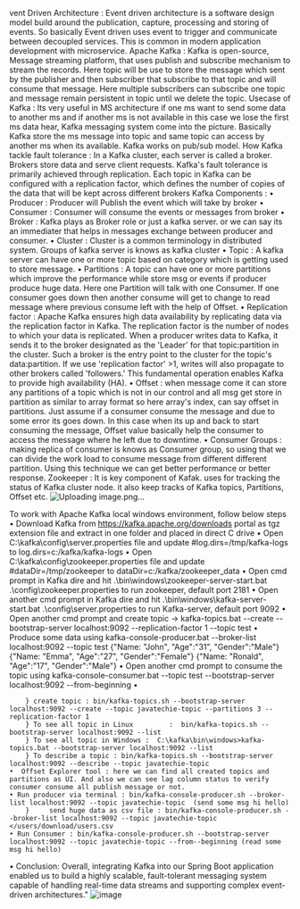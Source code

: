 vent Driven Architecture : Event driven architecture is a software design model build around the publication, capture, processing and storing of events. So basically Event driven uses event to trigger and communicate between decoupled services. This is common in modern application development with microservice.
Apache Kafka : Kafka is open-source, Message streaming platform, that uses publish and subscribe mechanism to stream the records. Here topic will be use to store the message which sent by the publisher and then subscriber that subscribe to that topic and will consume that 
message. Here multiple subscribers can subscribe one topic and message remain persistent in topic until we delete the topic.
Usecase of Kafka : Its very useful in MS architecture if one ms want to send some data to another ms and if another ms is not available in this case we lose the first ms data hear, Kafka messaging system come into the picture. Basically Kafka store the ms message into topic and same topic can access by another ms when its available. Kafka works on pub/sub model. 
How Kafka tackle fault tolerance : In a Kafka cluster, each server is called a broker. Brokers store data and serve client requests. Kafka's fault tolerance is primarily achieved through replication. Each topic in Kafka can be configured with a replication factor, which defines the number of copies of the data that will be kept across different brokers
Kafka Components  :
	• Producer : Producer will Publish the event which will take by broker
	• Consumer : Consumer will consume the events or messages from broker
	• Broker  : Kafka plays as Broker role or just a kafka server. or we can say its an immediater that helps in messages exchange between producer and consumer.
	• Cluster  : Cluster is a common terminology in distributed system. Groups of kafka server is knows as kafka cluster
	• Topic    : A kafka server can have one or more topic based on category which is getting used to store message.
	• Partitions : A topic can have one or more partitions which improve the performance while store msg or events if producer produce huge data. Here one Partition will talk with one Consumer. If one consumer goes down then another consume will get to change to read message where previous consume left with the help of Offset. 
	• Replication factor : Apache Kafka ensures high data availability by replicating data via the replication factor in Kafka. The replication factor is the number of nodes to which your data is replicated. When a producer writes data to Kafka, it sends it to the broker designated as the 'Leader' for that topic:partition in the cluster. Such a broker is the entry point to the cluster for the topic's data:partition. If we use 'replication factor' >1, writes will also propagate to other brokers called 'followers.' This fundamental operation enables Kafka to provide high availability (HA).
	• Offset  : when message come  it can store any partitions of a topic which is not in our control and all msg get store in partition as similar to array format so here array's index, can say offset in partitions. Just assume if a consumer consume the message and due to some error its goes down. In this case when its up and back to start consuming the message, Offset value basically help the consumer to access the message where he left due to downtime. 
	• Consumer Groups : making replica of consumer is knows as Consumer group, so using that we can divide the work load to consume message from different different partition. Using this technique we can get better performance or better response. 
Zookeeper : It is key component of Kafak. uses for tracking the status of Kafka cluster node. it also keep tracks of Kafka topics, Partitions, Offset etc. ![Uploading image.png…]()


To work with Apache Kafka local windows environment, follow below steps
	• Download Kafka from https://kafka.apache.org/downloads portal as tgz extension file and extract in one folder and placed in direct C drive 
	• Open C:\kafka\config\server.properties file and update #log.dirs=/tmp/kafka-logs to log.dirs=c:/kafka/kafka-logs
	• Open C:\kafka\config\zookeeper.properties file and update #dataDir=/tmp/zookeeper to dataDir=c:/kafka/zookeeper_data
	• Open cmd prompt in Kafka dire and hit .\bin\windows\zookeeper-server-start.bat .\config\zookeeper.properties to run zookeeper, default port 2181
	• Open another cmd prompt in Kafka dire and hit .\bin\windows\kafka-server-start.bat .\config\server.properties to run Kafka-server, default port 9092
	• Open another cmd prompt and create topic -> kafka-topics.bat --create --bootstrap-server localhost:9092 --replication-factor 1 --topic test
	• Produce some data using kafka-console-producer.bat --broker-list localhost:9092 --topic test
		{"Name: "John", "Age":"31", "Gender":"Male"} 
		{"Name: "Emma", "Age":"27", "Gender":"Female"}
		 {"Name: "Ronald", "Age":"17", "Gender":"Male"}
	• Open another cmd prompt to consume the topic using kafka-console-consumer.bat --topic test --bootstrap-server localhost:9092 --from-beginning
	• 
	
		} create topic : bin/kafka-topics.sh --bootstrap-server localhost:9092 --create --topic javatechie-topic --partitions 3 --replication-factor 1 
		} To see all topic in Linux         :  bin/kafka-topics.sh --bootstrap-server localhost:9092 --list
		} To see all topic in Windows :  C:\kafka\bin\windows>kafka-topics.bat --bootstrap-server localhost:9092 --list
		} To describe a topic : bin/kafka-topics.sh --bootstrap-server localhost:9092 --describe --topic javatechie-topic
	•  Offset Explorer tool : here we can find all created topics and partitions as UI. And also we can see lag column status to verify consumer consume all publish message or not.
	• Run producer via terminal : bin/kafka-console-producer.sh --broker-list localhost:9092 --topic javatechie-topic  (send some msg hi hello)
		}     send huge data as csv file : bin/kafka-console-producer.sh --broker-list localhost:9092 --topic javatechie-topic </users/download/users.csv
	• Run Consumer : bin/kafka-console-producer.sh --bootstrap-server localhost:9092 --topic javatechie-topic --from--beginning (read some msg hi hello)

• Conclusion: Overall, integrating Kafka into our Spring Boot application enabled us to build a highly scalable, fault-tolerant messaging system capable of handling real-time data streams and supporting complex event-driven architectures."
![image](https://github.com/mithilesh108/MS-Kafka-Pub-Sub/assets/62215905/0f0981b0-728f-4edc-beef-485e326a421d)
